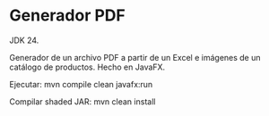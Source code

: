 # Generador PDF

JDK 24.

Generador de un archivo PDF a partir de un Excel e imágenes de un catálogo de productos.
Hecho en JavaFX.

Ejecutar: mvn compile clean javafx:run

Compilar shaded JAR: mvn clean install
